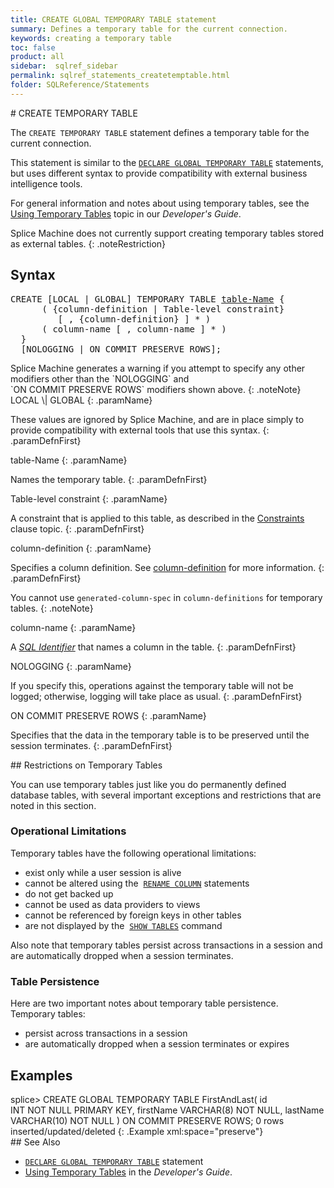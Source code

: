 ```yaml
---
title: CREATE GLOBAL TEMPORARY TABLE statement
summary: Defines a temporary table for the current connection.
keywords: creating a temporary table
toc: false
product: all
sidebar:  sqlref_sidebar
permalink: sqlref_statements_createtemptable.html
folder: SQLReference/Statements
---
```

<section>
<div class="TopicContent" data-swiftype-index="true" markdown="1">
# CREATE TEMPORARY TABLE

The `CREATE TEMPORARY TABLE` statement defines a temporary table for the
current connection.

This statement is similar to the
[`DECLARE GLOBAL TEMPORARY TABLE`](sqlref_statements_globaltemptable.html) statements,
but uses different syntax to provide compatibility with external
business intelligence tools.

For general information and notes about using temporary tables, see the
[Using Temporary Tables](developers_fundamentals_temptables.html) topic
in our *Developer's Guide*.

Splice Machine does not currently support creating temporary tables
stored as external tables.
{: .noteRestriction}

## Syntax

<div class="fcnWrapperWide"><pre class="FcnSyntax">
CREATE [LOCAL | GLOBAL] TEMPORARY TABLE <a href="sqlref_identifiers_types.html#TableName">table-Name</a> {
      ( {column-definition | Table-level constraint}
         [ , {column-definition} ] * )
      ( column-name [ , column-name ] * )
  }
  [NOLOGGING | ON COMMIT PRESERVE ROWS];</pre>

</div>
Splice Machine generates a warning if you attempt to specify any other
modifiers other than the `NOLOGGING` and
`ON COMMIT PRESERVE ROWS` modifiers shown above.
{: .noteNote}

<div class="paramList" markdown="1">
LOCAL  \|  GLOBAL
{: .paramName}

These values are ignored by Splice Machine, and are in place simply to
provide compatibility with external tools that use this syntax.
{: .paramDefnFirst}

table-Name
{: .paramName}

Names the temporary table.
{: .paramDefnFirst}

Table-level constraint
{: .paramName}

A constraint that is applied to this table, as described in the
[Constraints](sqlref_clauses_constraint.html#TableConstraint) clause
topic.
{: .paramDefnFirst}

column-definition
{: .paramName}

Specifies a column definition. See
[column-definition](sqlref_statements_columndef.html) for more
information.
{: .paramDefnFirst}

You cannot use `generated-column-spec` in `column-definitions` for
temporary tables.
{: .noteNote}

column-name
{: .paramName}

A *[SQL Identifier](sqlref_identifiers_intro.html)* that names a column
in the table.
{: .paramDefnFirst}

NOLOGGING
{: .paramName}

If you specify this, operations against the temporary table will not be
logged; otherwise, logging will take place as usual.
{: .paramDefnFirst}

ON COMMIT PRESERVE ROWS
{: .paramName}

Specifies that the data in the temporary table is to be preserved until
the session terminates.
{: .paramDefnFirst}

</div>
## Restrictions on Temporary Tables

You can use temporary tables just like you do permanently defined
database tables, with several important exceptions and restrictions that
are noted in this section.

### Operational Limitations

Temporary tables have the following operational limitations:

* exist only while a user session is alive
* cannot be altered using the
 &nbsp;[`RENAME COLUMN`](sqlref_statements_renamecolumn.html) statements
* do not get backed up
* cannot be used as data providers to views
* cannot be referenced by foreign keys in other tables
* are not displayed by the &nbsp;[`SHOW
  TABLES`](cmdlineref_showtables.html) command

Also note that temporary tables persist across transactions in a session
and are automatically dropped when a session terminates.

### Table Persistence

Here are two important notes about temporary table persistence.
Temporary tables:

* persist across transactions in a session
* are automatically dropped when a session terminates or expires

## Examples

<div class="preWrapper" markdown="1">
    splice> CREATE GLOBAL TEMPORARY TABLE FirstAndLast(
          id INT NOT NULL PRIMARY KEY,
          firstName VARCHAR(8) NOT NULL,
          lastName VARCHAR(10) NOT NULL )
       ON COMMIT PRESERVE ROWS;
    0 rows inserted/updated/deleted
{: .Example xml:space="preserve"}

</div>
## See Also

* [`DECLARE GLOBAL TEMPORARY TABLE`](sqlref_statements_globaltemptable.html) statement
* [Using Temporary Tables](developers_fundamentals_temptables.html) in
  the *Developer's Guide*.

</div>
</section>
